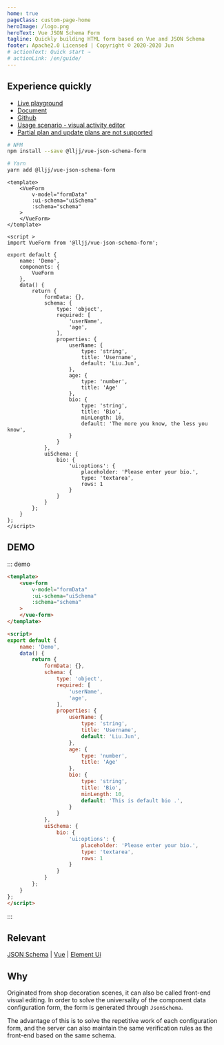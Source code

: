 ```yaml
---
home: true
pageClass: custom-page-home
heroImage: /logo.png
heroText: Vue JSON Schema Form
tagline: Quickly building HTML form based on Vue and JSON Schema
footer: Apache2.0 Licensed | Copyright © 2020-2020 Jun
# actionText: Quick start →
# actionLink: /en/guide/
---
```


## Experience quickly
* [Live playground](https://form.lljj.me/ "Vue JSON Schema Form Demo")
* [Document](https://vue-json-schema-form.lljj.me/ "Vue JSON Schema Docs")
* [Github](https://github.com/lljj-x/vue-json-schema-form "Vue JSON Schema github")
* [Usage scenario - visual activity editor](https://form.lljj.me/vue-editor.html)
* [Partial plan and update plans are not supported](/zh/guide/todo.html)

``` bash
# NPM
npm install --save @lljj/vue-json-schema-form

# Yarn
yarn add @lljj/vue-json-schema-form
```

```vue
<template>
    <VueForm
        v-model="formData"
        :ui-schema="uiSchema"
        :schema="schema"
    >
    </VueForm>
</template>

<script >
import VueForm from '@lljj/vue-json-schema-form';

export default {
    name: 'Demo',
    components: {
        VueForm
    },
    data() {
        return {
            formData: {},
            schema: {
                type: 'object',
                required: [
                    'userName',
                    'age',
                ],
                properties: {
                    userName: {
                        type: 'string',
                        title: 'Username',
                        default: 'Liu.Jun',
                    },
                    age: {
                        type: 'number',
                        title: 'Age'
                    },
                    bio: {
                        type: 'string',
                        title: 'Bio',
                        minLength: 10,
                        default: 'The more you know, the less you know',
                    }
                }
            },
            uiSchema: {
                bio: {
                    'ui:options': {
                        placeholder: 'Please enter your bio.',
                        type: 'textarea',
                        rows: 1
                    }
                }
            }
        };
    }
};
</script>
```

## DEMO
::: demo
```html
<template>
    <vue-form
        v-model="formData"
        :ui-schema="uiSchema"
        :schema="schema"
    >
    </vue-form>
</template>

<script>
export default {
    name: 'Demo',
    data() {
        return {
            formData: {},
            schema: {
                type: 'object',
                required: [
                    'userName',
                    'age',
                ],
                properties: {
                    userName: {
                        type: 'string',
                        title: 'Username',
                        default: 'Liu.Jun',
                    },
                    age: {
                        type: 'number',
                        title: 'Age'
                    },
                    bio: {
                        type: 'string',
                        title: 'Bio',
                        minLength: 10,
                        default: 'This is default bio .',
                    }
                }
            },
            uiSchema: {
                bio: {
                    'ui:options': {
                        placeholder: 'Please enter your bio.',
                        type: 'textarea',
                        rows: 1
                    }
                }
            }
        };
    }
};
</script>
```
:::

## Relevant
[JSON Schema](https://json-schema.org/understanding-json-schema/index.html) |
[Vue](https://cn.vuejs.org/) |
[Element Ui](https://element.eleme.io/)

## Why
Originated from shop decoration scenes, it can also be called front-end visual editing. In order to solve the universality of the component data configuration form, the form is generated through `JsonSchema`.

The advantage of this is to solve the repetitive work of each configuration form, and the server can also maintain the same verification rules as the front-end based on the same schema.
